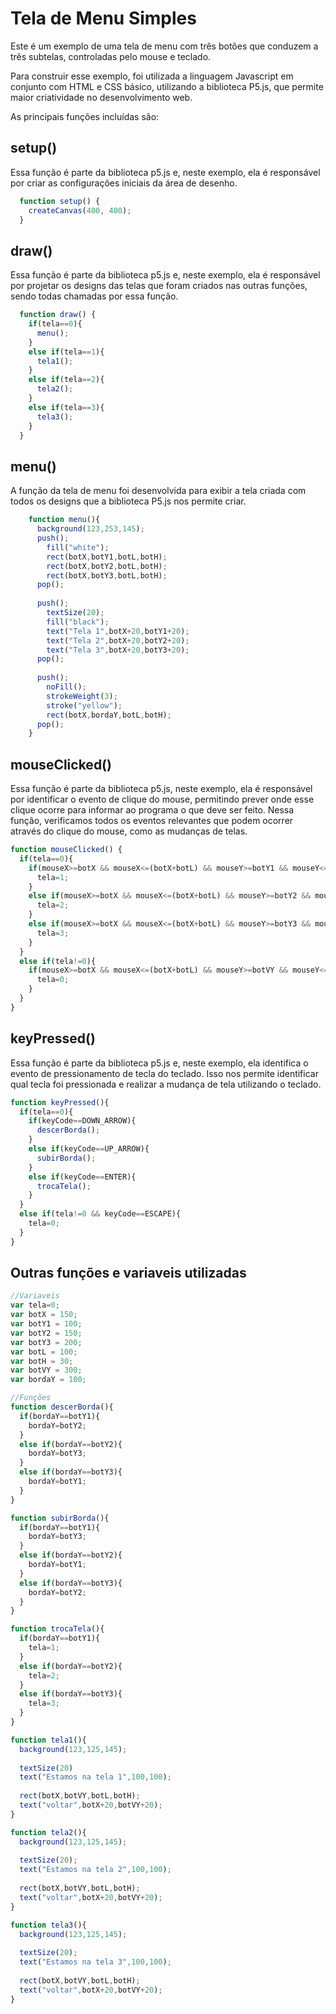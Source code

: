 # Tela de Menu Simples

Este é um exemplo de uma tela de menu com três botões que conduzem a três subtelas, controladas pelo mouse e teclado.

Para construir esse exemplo, foi utilizada a linguagem Javascript em conjunto com HTML e CSS básico, utilizando a biblioteca P5.js, que permite maior criatividade no desenvolvimento web.

As principais funções incluídas são:

## setup()

Essa função é parte da biblioteca p5.js e, neste exemplo, ela é responsável por criar as configurações iniciais da área de desenho.

  ```javascript
    function setup() {
      createCanvas(400, 400);
    }
  ```
      
## draw()

Essa função é parte da biblioteca p5.js e, neste exemplo, ela é responsável por projetar os designs das telas que foram criados nas outras funções, sendo todas chamadas por essa função.

  ```javascript
    function draw() {
      if(tela==0){
        menu(); 
      }
      else if(tela==1){
        tela1();
      }
      else if(tela==2){
        tela2();
      }
      else if(tela==3){
        tela3(); 
      }
    }
  ```
## menu() 

A função da tela de menu foi desenvolvida para exibir a tela criada com todos os designs que a biblioteca P5.js nos permite criar.

  ```javascript
      function menu(){
        background(123,253,145);
        push();
          fill("white");
          rect(botX,botY1,botL,botH);
          rect(botX,botY2,botL,botH);
          rect(botX,botY3,botL,botH);
        pop();
        
        push();
          textSize(20);
          fill("black");
          text("Tela 1",botX+20,botY1+20);
          text("Tela 2",botX+20,botY2+20); 
          text("Tela 3",botX+20,botY3+20); 
        pop();
        
        push();
          noFill();
          strokeWeight(3);
          stroke("yellow");
          rect(botX,bordaY,botL,botH); 
        pop();
      }
  ```
## mouseClicked()

Essa função é parte da biblioteca p5.js, neste exemplo, ela é responsável por identificar o evento de clique do mouse, permitindo prever onde esse clique ocorre para informar ao programa o que deve ser feito. Nessa função, verificamos todos os eventos relevantes que podem ocorrer através do clique do mouse, como as mudanças de telas.

  ```javascript
  function mouseClicked() {
    if(tela==0){
      if(mouseX>=botX && mouseX<=(botX+botL) && mouseY>=botY1 && mouseY<=(botY1+botH)){
        tela=1; 
      }
      else if(mouseX>=botX && mouseX<=(botX+botL) && mouseY>=botY2 && mouseY<=(botY2+botH)){
        tela=2;
      }
      else if(mouseX>=botX && mouseX<=(botX+botL) && mouseY>=botY3 && mouseY<=(botY3+botH)){
        tela=3; 
      }
    }
    else if(tela!=0){
      if(mouseX>=botX && mouseX<=(botX+botL) && mouseY>=botVY && mouseY<=(botVY+botH)){
        tela=0; 
      }
    }
  }
  ```

## keyPressed()

Essa função é parte da biblioteca p5.js e, neste exemplo, ela identifica o evento de pressionamento de tecla do teclado. Isso nos permite identificar qual tecla foi pressionada e realizar a mudança de tela utilizando o teclado.

  ```javascript
  function keyPressed(){
    if(tela==0){
      if(keyCode==DOWN_ARROW){
        descerBorda();
      }
      else if(keyCode==UP_ARROW){
        subirBorda();
      }
      else if(keyCode==ENTER){
        trocaTela();
      }
    }
    else if(tela!=0 && keyCode==ESCAPE){
      tela=0;
    }
  }
  ```
## Outras funções e variaveis utilizadas

 
  ```javascript
  //Variaveis
  var tela=0;
  var botX = 150;
  var botY1 = 100;
  var botY2 = 150;
  var botY3 = 200;
  var botL = 100;
  var botH = 30;
  var botVY = 300;
  var bordaY = 100;
  
  //Funções
  function descerBorda(){
    if(bordaY==botY1){
      bordaY=botY2;
    }
    else if(bordaY==botY2){
      bordaY=botY3;
    }
    else if(bordaY==botY3){
      bordaY=botY1;
    }
  }
  
  function subirBorda(){
    if(bordaY==botY1){
      bordaY=botY3;
    }
    else if(bordaY==botY2){
      bordaY=botY1;
    }
    else if(bordaY==botY3){
      bordaY=botY2;
    }
  }
  
  function trocaTela(){
    if(bordaY==botY1){
      tela=1;
    }
    else if(bordaY==botY2){
      tela=2;
    }
    else if(bordaY==botY3){
      tela=3;
    }
  }
  
  function tela1(){
    background(123,125,145);
    
    textSize(20)
    text("Estamos na tela 1",100,100);
    
    rect(botX,botVY,botL,botH);
    text("voltar",botX+20,botVY+20);
  }

  function tela2(){
    background(123,125,145);
    
    textSize(20);
    text("Estamos na tela 2",100,100);
    
    rect(botX,botVY,botL,botH);
    text("voltar",botX+20,botVY+20);
  }

  function tela3(){
    background(123,125,145); 
    
    textSize(20);
    text("Estamos na tela 3",100,100);
    
    rect(botX,botVY,botL,botH);
    text("voltar",botX+20,botVY+20);
  }
  ```
  


